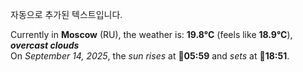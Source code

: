 
자동으로 추가된 텍스트입니다.

<!--START_SECTION:weather:moscow-->
Currently in **Moscow** (RU), the weather is: **19.8°C** (feels like **18.9°C**), ***overcast clouds***<br/>
On *September 14, 2025*, the *sun rises* at 🌅**05:59** and *sets* at 🌇**18:51**.
<!--END_SECTION:weather-->
